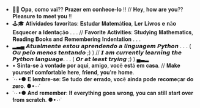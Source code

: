 - 🎲✨ 𝐎𝐩𝐚, 𝐜𝐨𝐦𝐨 𝐯𝐚𝐢?? 𝐏𝐫𝐚𝐳𝐞𝐫 𝐞𝐦 𝐜𝐨𝐧𝐡𝐞𝐜𝐞-𝐥𝐨 !!  // 𝐇𝐞𝐲, 𝐡𝐨𝐰 𝐚𝐫𝐞 𝐲𝐨𝐮?? 𝐏𝐥𝐞𝐚𝐬𝐮𝐫𝐞 𝐭𝐨 𝐦𝐞𝐞𝐭 𝐲𝐨𝐮 !!
- 🕹️🎓 𝐀𝐭𝐢𝐯𝐢𝐝𝐚𝐝𝐞𝐬 𝐟𝐚𝐯𝐨𝐫𝐢𝐭𝐚𝐬: 𝐄𝐬𝐭𝐮𝐝𝐚𝐫 𝐌𝐚𝐭𝐞𝐦á𝐭𝐢𝐜𝐚, 𝐋𝐞𝐫 𝐋𝐢𝐯𝐫𝐨𝐬 𝐞 𝐧ã𝐨 𝐄𝐬𝐪𝐮𝐞𝐜𝐞𝐫 𝐚 𝐈𝐝𝐞𝐧𝐭𝐚çã𝐨 . . .  //  𝐅𝐚𝐯𝐨𝐫𝐢𝐭𝐞 𝐀𝐜𝐭𝐢𝐯𝐢𝐭𝐢𝐞𝐬: 𝐒𝐭𝐮𝐝𝐲𝐢𝐧𝐠 𝐌𝐚𝐭𝐡𝐞𝐦𝐚𝐭𝐢𝐜𝐬, 𝐑𝐞𝐚𝐝𝐢𝐧𝐠 𝐁𝐨𝐨𝐤𝐬 𝐚𝐧𝐝 𝐑𝐞𝐦𝐞𝐦𝐛𝐞𝐫𝐢𝐧𝐠 𝐈𝐧𝐝𝐞𝐧𝐭𝐚𝐭𝐢𝐨𝐧 . . .
- ▂▃▄ 𝘼𝙩𝙪𝙖𝙡𝙢𝙚𝙣𝙩𝙚 𝙚𝙨𝙩𝙤𝙪 𝙖𝙥𝙧𝙚𝙣𝙙𝙚𝙣𝙙𝙤 𝙖 𝙡𝙞𝙣𝙜𝙪𝙖𝙜𝙚𝙢 𝙋𝙮𝙩𝙝𝙤𝙣 . . . ( 𝙊𝙪 𝙥𝙚𝙡𝙤 𝙢𝙚𝙣𝙤𝙨 𝙩𝙚𝙣𝙩𝙖𝙣𝙙𝙤 ;) ) // 𝙄 𝙖𝙢 𝙘𝙪𝙧𝙧𝙚𝙣𝙩𝙡𝙮 𝙡𝙚𝙖𝙧𝙣𝙞𝙣𝙜 𝙩𝙝𝙚 𝙋𝙮𝙩𝙝𝙤𝙣 𝙡𝙖𝙣𝙜𝙪𝙖𝙜𝙚. . . ( 𝙊𝙧 𝙖𝙩 𝙡𝙚𝙖𝙨𝙩 𝙩𝙧𝙮𝙞𝙣𝙜 ;) ) ▄▃▂
- • 𝐒𝐢𝐧𝐭𝐚-𝐬𝐞 à 𝐯𝐨𝐧𝐭𝐚𝐝𝐞 𝐩𝐨𝐫 𝐚𝐪𝐮𝐢, 𝐚𝐦𝐢𝐠𝐨, 𝐯𝐨𝐜ê 𝐞𝐬𝐭á 𝐞𝐦 𝐜𝐚𝐬𝐚.  //  𝐌𝐚𝐤𝐞 𝐲𝐨𝐮𝐫𝐬𝐞𝐥𝐟 𝐜𝐨𝐦𝐟𝐨𝐫𝐭𝐚𝐛𝐥𝐞 𝐡𝐞𝐫𝐞, 𝐟𝐫𝐢𝐞𝐧𝐝, 𝐲𝐨𝐮'𝐫𝐞 𝐡𝐨𝐦𝐞.
- ˙·٠•● 𝐄 𝐥𝐞𝐦𝐛𝐫𝐞-𝐬𝐞: 𝐒𝐞 𝐭𝐮𝐝𝐨 𝐝𝐞𝐫 𝐞𝐫𝐫𝐚𝐝𝐨, 𝐯𝐨𝐜ê 𝐚𝐢𝐧𝐝𝐚 𝐩𝐨𝐝𝐞 𝐫𝐞𝐜𝐨𝐦𝐞ç𝐚𝐫 𝐝𝐨 𝐳𝐞𝐫𝐨. ●•٠·˙
- ˙·٠•● 𝐀𝐧𝐝 𝐫𝐞𝐦𝐞𝐦𝐛𝐞𝐫: 𝐈𝐟 𝐞𝐯𝐞𝐫𝐲𝐭𝐡𝐢𝐧𝐠 𝐠𝐨𝐞𝐬 𝐰𝐫𝐨𝐧𝐠, 𝐲𝐨𝐮 𝐜𝐚𝐧 𝐬𝐭𝐢𝐥𝐥 𝐬𝐭𝐚𝐫𝐭 𝐨𝐯𝐞𝐫 𝐟𝐫𝐨𝐦 𝐬𝐜𝐫𝐚𝐭𝐜𝐡. ●•٠·˙
